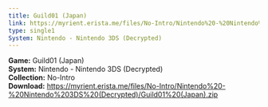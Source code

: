 ```yaml
---
title: Guild01 (Japan)
link: https://myrient.erista.me/files/No-Intro/Nintendo%20-%20Nintendo%203DS%20(Decrypted)/Guild01%20(Japan).zip
type: single1
System: Nintendo - Nintendo 3DS (Decrypted)
---
```

<b>Game:</b> Guild01 (Japan)<br>
<b>System:</b> Nintendo - Nintendo 3DS (Decrypted)<br>
<b>Collection:</b> No-Intro<br>
<b>Download:</b> https://myrient.erista.me/files/No-Intro/Nintendo%20-%20Nintendo%203DS%20(Decrypted)/Guild01%20(Japan).zip